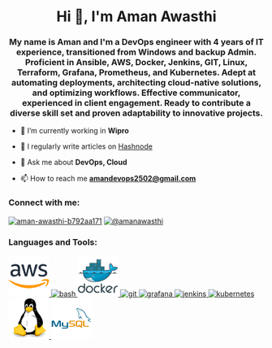 <h1 align="center">Hi 👋, I'm Aman Awasthi</h1>
<h3 align="center">My name is Aman and I'm a DevOps engineer with 4 years of IT experience, transitioned from Windows and backup Admin. Proficient in Ansible, AWS, Docker, Jenkins, GIT, Linux, Terraform, Grafana, Prometheus, and Kubernetes. Adept at automating deployments, architecting cloud-native solutions, and optimizing workflows. Effective communicator, experienced in client engagement. Ready to contribute a diverse skill set and proven adaptability to innovative projects.</h3>

- 🔭 I’m currently working in **Wipro**

- 📝 I regularly write articles on [Hashnode](Hashnode)

- 💬 Ask me about **DevOps, Cloud**

- 📫 How to reach me **amandevops2502@gmail.com**

<h3 align="left">Connect with me:</h3>
<p align="left">
<a href="https://linkedin.com/in/aman-awasthi-b792aa171" target="blank"><img align="center" src="https://raw.githubusercontent.com/rahuldkjain/github-profile-readme-generator/master/src/images/icons/Social/linked-in-alt.svg" alt="aman-awasthi-b792aa171" height="30" width="80" /></a>
<a href="https://hashnode.com/@amanawasthi" target="blank"><img align="center" src="https://raw.githubusercontent.com/rahuldkjain/github-profile-readme-generator/master/src/images/icons/Social/hashnode.svg" alt="@amanawasthi" height="30" width="80" /></a>
</p>

<h3 align="left">Languages and Tools:</h3>
<p align="left"> <a href="https://aws.amazon.com" target="_blank" rel="noreferrer"> <img src="https://raw.githubusercontent.com/devicons/devicon/master/icons/amazonwebservices/amazonwebservices-original-wordmark.svg" alt="aws" width="80" height="80"/> </a> <a href="https://www.gnu.org/software/bash/" target="_blank" rel="noreferrer"> <img src="https://www.vectorlogo.zone/logos/gnu_bash/gnu_bash-icon.svg" alt="bash" width="80" height="80"/> </a> <a href="https://www.docker.com/" target="_blank" rel="noreferrer"> <img src="https://raw.githubusercontent.com/devicons/devicon/master/icons/docker/docker-original-wordmark.svg" alt="docker" width="80" height="80"/> </a> <a href="https://git-scm.com/" target="_blank" rel="noreferrer"> <img src="https://www.vectorlogo.zone/logos/git-scm/git-scm-icon.svg" alt="git" width="80" height="80"/> </a> <a href="https://grafana.com" target="_blank" rel="noreferrer"> <img src="https://www.vectorlogo.zone/logos/grafana/grafana-icon.svg" alt="grafana" width="80" height="80"/> </a> <a href="https://www.jenkins.io" target="_blank" rel="noreferrer"> <img src="https://www.vectorlogo.zone/logos/jenkins/jenkins-icon.svg" alt="jenkins" width="80" height="80"/> </a> <a href="https://kubernetes.io" target="_blank" rel="noreferrer"> <img src="https://www.vectorlogo.zone/logos/kubernetes/kubernetes-icon.svg" alt="kubernetes" width="80" height="80"/> </a> <a href="https://www.linux.org/" target="_blank" rel="noreferrer"> <img src="https://raw.githubusercontent.com/devicons/devicon/master/icons/linux/linux-original.svg" alt="linux" width="80" height="80"/> </a> <a href="https://www.mysql.com/" target="_blank" rel="noreferrer"> <img src="https://raw.githubusercontent.com/devicons/devicon/master/icons/mysql/mysql-original-wordmark.svg" alt="mysql" width="80" height="80"/> </a> </p>
